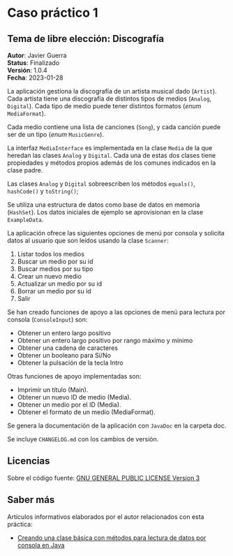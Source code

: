 Caso práctico 1
===============

Tema de libre elección: Discografía
-----------------------------------

__Autor__: Javier Guerra  
__Status__: Finalizado  
__Versión__: 1.0.4  
__Fecha__: 2023-01-28

La aplicación gestiona la discografía de un artista musical dado (`Artist`). Cada artista tiene una discografía de distintos tipos de medios (`Analog`, `Digital`). Cada tipo de medio puede tener distintos formatos (_enum_ `MediaFormat`).

Cada medio contiene una lista de canciones (`Song`), y cada canción puede ser de un tipo (_enum_ `MusicGenre`).

La interfaz `MediaInterface` es implementada en la clase `Media` de la que heredan las clases `Analog` y `Digital`. Cada una de estas dos clases tiene propiedades y métodos propios además de los comunes indicados en la clase padre.

Las clases `Analog` y `Digital` sobreescriben los métodos `equals()`, `hashCode()` y `toString()`;

Se utiliza una estructura de datos como base de datos en memoria (`HashSet`). Los datos iniciales de ejemplo se aprovisionan en la clase `ExampleData`. 

La aplicación ofrece las siguientes opciones de menú por consola y solicita datos al usuario que son leídos usando la clase `Scanner`:

1. Listar todos los medios  
2. Buscar un medio por su id  
3. Buscar medios por su tipo  
4. Crear un nuevo medio  
5. Actualizar un medio por su id  
6. Borrar un medio por su id  
0. Salir  

Se han creado funciones de apoyo a las opciones de menú para lectura por consola (`ConsoleInput`) son:

- Obtener un entero largo positivo  
- Obtener un entero largo positivo por rango máximo y mínimo  
- Obtener una cadena de caracteres 
- Obtener un booleano para Sí/No
- Obtener la pulsación de la tecla Intro

Otras funciones de apoyo implementadas son:

- Imprimir un título (Main).
- Obtener un nuevo ID de medio (Media).
- Obtener un medio por el ID (Media).
- Obtener el formato de un medio (MediaFormat).

Se genera la documentación de la aplicación con `JavaDoc` en la carpeta doc.

Se incluye `CHANGELOG.md` con los cambios de versión.

## Licencias

Sobre el código fuente: [GNU GENERAL PUBLIC LICENSE Version 3](LICENSE)

## Saber más

Artículos informativos elaborados por el autor relacionados con esta práctica:

- [Creando una clase básica con métodos para lectura de datos por consola en Java](https://javguerra.github.io/2023-01-31-clase-scanner-java/)  
